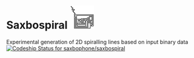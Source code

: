 # Saxbospiral ![saxbospiral](saxbospiral.png "saxbospiral")
Experimental generation of 2D spiralling lines based on input binary data
[ ![Codeship Status for saxbophone/saxbospiral](https://codeship.com/projects/7e8d6150-cec1-0133-492f-5ed74b30bb55/status?branch=develop)](https://codeship.com/projects/141058)
